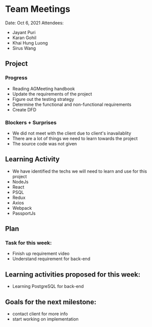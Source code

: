 # Team Meetings

Date:	Oct 6, 2021
Attendees:
-	Jayant Puri
-	Karan Gohil
-	Khai Hung Luong
-	Sirus Wang

##	Project

### Progress

-	Reading AGMeeting handbook
- Update the requirements of the project
- Figure out the testing strategy
- Determine the functional and non-functional requirements
- Create DFD

### Blockers + Surprises

- We did not meet with the client due to client's inavailablity
- There are a lot of things we need to learn towards the project
- The source code was not given

## Learning Activity

- We have identified the techs we will need to learn and use for this project
- NodeJs
- React
- PSQL
- Redux
- Axios
- Webpack
- PassportJs
	
## Plan


### Task for this week:

- Finish up requirement video 
- Understand requirement for back-end

## Learning activities proposed for this week:
- Learning PostgreSQL for back-end

## Goals for the next milestone:
- contact client for more info
- start working on implementation

